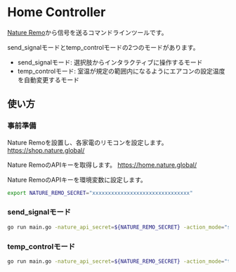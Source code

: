 # Home Controller
[Nature Remo](https://nature.global/nature-remo/)から信号を送るコマンドラインツールです。

send_signalモードとtemp_controlモードの2つのモードがあります。
- send_signalモード: 選択肢からインタラクティブに操作するモード
- temp_controlモード: 室温が規定の範囲内になるようにエアコンの設定温度を自動変更するモード

## 使い方
### 事前準備
Nature Remoを設置し、各家電のリモコンを設定します。
https://shop.nature.global/

Nature RemoのAPIキーを取得します。
https://home.nature.global/

Nature RemoのAPIキーを環境変数に設定します。
```bash
export NATURE_REMO_SECRET="xxxxxxxxxxxxxxxxxxxxxxxxxxxxxxx"
```

### send_signalモード
```bash
go run main.go -nature_api_secret=${NATURE_REMO_SECRET} -action_mode="send_signal"
```

### temp_controlモード
```bash
go run main.go -nature_api_secret=${NATURE_REMO_SECRET} -action_mode="temp_control" -device_name="Remo" -tooHotThreshold=27.5 -tooColdThreshold=24.5 -preparationThreshold=0.5 -minimumTemperatureSetting=22.0 -maximumTemperatureSetting=30.0 -slackToken="xxxxxxxxxxxxxxxxxxxxxxxxxxxxxxx" -slackChannel="#xxxxxxxxxxxxxxxxxxxxxxxxxxxxxxx"
```